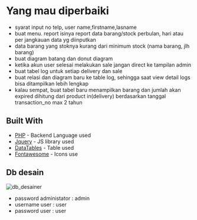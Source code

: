 # Yang mau diperbaiki
  * syarat input no telp, user name,firstname,lasname
  * buat menu. report isinya report data barang/stock perbulan, hari atau per jangkauan data yg diinputkan
  * data barang yang stoknya kurang dari minimum stock (nama barang, jlh barang)
  * buat diagram batang dan donut diagram
  * ketika akun user selesai melakukan sale jangan direct ke tampilan admin
  * buat tabel log untuk setiap delivery dan sale
  * buat relasi dan diagram baru ke table log, sehingga saat view detail logs bisa ditampilkan lebih lengkap
  * kalau sempat, buat tabel baru menampilkan barang dan jumlah akan expired dihitung dari product in(delivery) berdasarkan tanggal transaction_no max 2 tahun


    
## Built With

* [PHP](https://codeigniter.com/) - Backend Language used
* [Jquery](https://jquery.com/) - JS library used
* [DataTables](https://datatables.net/) - Table used
* [Fontawesome](https://fontawesome.com/) - Icons use

## Db desain
 ![db_desainer](https://user-images.githubusercontent.com/89272004/206255505-e3126029-c361-408e-8d80-50db4674fa01.png)

* password administator : admin
* username user : user
* password user : user
